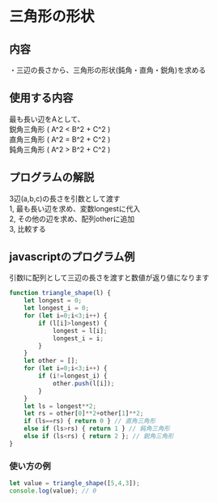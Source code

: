 # 三角形の形状

## 内容
・三辺の長さから、三角形の形状(鈍角・直角・鋭角)を求める

## 使用する内容
最も長い辺をAとして、  
鋭角三角形  \( A^2 < B^2 + C^2 \)  
直角三角形  \( A^2 = B^2 + C^2 \)  
鈍角三角形  \( A^2 > B^2 + C^2 \)  

## プログラムの解説
3辺\(a,b,c\)の長さを引数として渡す  
1, 最も長い辺を求め、変数longestに代入  
2, その他の辺を求め、配列otherに追加  
3, 比較する  

## javascriptのプログラム例
引数lに配列として三辺の長さを渡すと数値が返り値になります
```js
function triangle_shape(l) {
    let longest = 0;
    let longest_i = 0;
    for (let i=0;i<3;i++) {
        if (l[i]>longest) {
            longest = l[i];
            longest_i = i;
        }
    }
    let other = [];
    for (let i=0;i<3;i++) {
        if (i!=longest_i) {
            other.push(l[i]);
        }
    }
    let ls = longest**2;
    let rs = other[0]**2+other[1]**2;
    if (ls==rs) { return 0 } // 直角三角形
    else if (ls>rs) { return 1 } // 鈍角三角形
    else if (ls<rs) { return 2 }; // 鋭角三角形
}
```
### 使い方の例
```js
let value = triangle_shape([5,4,3]);
console.log(value); // 0
```